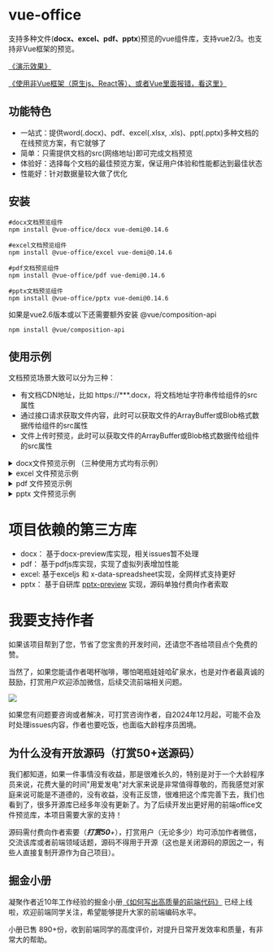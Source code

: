 # vue-office

支持多种文件(**docx、excel、pdf、pptx**)预览的vue组件库，支持vue2/3。也支持非Vue框架的预览。

[《演示效果》](https://501351981.github.io/vue-office/examples/dist/)

[《使用非Vue框架（原生js、React等）、或者Vue里面报错，看这里》](https://501351981.github.io/vue-office/examples/docs/guide/js-preview.html)
## 功能特色
- 一站式：提供word(.docx)、pdf、excel(.xlsx, .xls)、ppt(.pptx)多种文档的在线预览方案，有它就够了
- 简单：只需提供文档的src(网络地址)即可完成文档预览
- 体验好：选择每个文档的最佳预览方案，保证用户体验和性能都达到最佳状态
- 性能好：针对数据量较大做了优化

## 安装
```shell
#docx文档预览组件
npm install @vue-office/docx vue-demi@0.14.6

#excel文档预览组件
npm install @vue-office/excel vue-demi@0.14.6

#pdf文档预览组件
npm install @vue-office/pdf vue-demi@0.14.6

#pptx文档预览组件
npm install @vue-office/pptx vue-demi@0.14.6
```
如果是vue2.6版本或以下还需要额外安装 @vue/composition-api
```shell
npm install @vue/composition-api
```

## 使用示例

文档预览场景大致可以分为三种：
- 有文档CDN地址，比如 https://***.docx，将文档地址字符串传给组件的src属性
- 通过接口请求获取文件内容，此时可以获取文件的ArrayBuffer或Blob格式数据传给组件的src属性
- 文件上传时预览，此时可以获取文件的ArrayBuffer或Blob格式数据传给组件的src属性

<details>
<summary>docx文件预览示例 （三种使用方式均有示例）</summary>

**1. 使用网络地址预览**
```vue
<template>
    <vue-office-docx
        :src="docx"
        style="height: 100vh;"
        @rendered="rendered"
    />
</template>

<script>
//引入VueOfficeDocx组件
import VueOfficeDocx from '@vue-office/docx'
//引入相关样式
import '@vue-office/docx/lib/index.css'

export default {
    components:{
        VueOfficeDocx
    },
    data(){
        return {
            docx: 'http://static.shanhuxueyuan.com/test6.docx' //设置文档网络地址，可以是相对地址
        }
    },
    methods:{
        rendered(){
            console.log("渲染完成")
        }
    }
}
</script>
```

**2. 上传文件预览**

读取文件的ArrayBuffer
```vue
<template>
    <div>
        <input type="file" @change="changeHandle"/>
        <vue-office-docx :src="src"/>
    </div>
</template>

<script>
import VueOfficeDocx from '@vue-office/docx'
import '@vue-office/docx/lib/index.css'

export default {
    components: {
        VueOfficeDocx
    },
    data(){
        return {
            src: ''
        }
    },
    methods:{
        changeHandle(event){
            let file = event.target.files[0]
            let fileReader = new FileReader()
            fileReader.readAsArrayBuffer(file)
            fileReader.onload =  () => {
                this.src = fileReader.result
            }
        }
    }
}
</script>
```

**3. 二进制文件预览**

如果后端给的不是CDN地址，而是一些POST接口，该接口返回二进制流，则可以调用接口获取文件的ArrayBuffer数据，传递给src属性。

```vue
<template>
    <vue-office-docx
        :src="docx"
        style="height: 100vh;"
        @rendered="rendered"
    />
</template>

<script>
//引入VueOfficeDocx组件
import VueOfficeDocx from '@vue-office/docx'
//引入相关样式
import '@vue-office/docx/lib/index.css'

export default {
    components:{
        VueOfficeDocx
    },
    data(){
        return {
            docx: ''
        }
    },
    mounted(){
        fetch('你的API文件地址', {
            method: 'post'
        }).then(res=>{
            //读取文件的arrayBuffer
            res.arrayBuffer().then(res=>{
                this.docx = res
            })
        })
    },
    methods:{
        rendered(){
            console.log("渲染完成")
        }
    }
}
</script>
```

</details>

<details>
<summary>excel 文件预览示例 </summary>

通过网络地址预览示例如下，通过文件ArrayBuffer预览和上面docx的使用方式一致。
```vue
<template>
    <vue-office-excel
        :src="excel"
        style="height: 100vh;"
        @rendered="renderedHandler"
        @error="errorHandler"
    />
</template>

<script>
//引入VueOfficeExcel组件
import VueOfficeExcel from '@vue-office/excel'
//引入相关样式
import '@vue-office/excel/lib/index.css'

export default {
    components: {
        VueOfficeExcel
    },
    data() {
        return {
            excel: 'http://static.shanhuxueyuan.com/demo/excel.xlsx'//设置文档地址
        }
    },
    methods: {
        renderedHandler() {
            console.log("渲染完成")
        },
        errorHandler() {
            console.log("渲染失败")
        }
    }
}
</script>
```
</details>

<details>
<summary>pdf 文件预览示例 </summary>

通过网络地址预览示例如下，通过文件ArrayBuffer预览和上面docx的使用方式一致。
```vue
<template>
    <vue-office-pdf
        :src="pdf"
        style="height: 100vh"
        @rendered="renderedHandler"
        @error="errorHandler"
    />
</template>

<script>
//引入VueOfficePdf组件
import VueOfficePdf from '@vue-office/pdf'

export default {
    components: {
        VueOfficePdf
    },
    data() {
        return {
            pdf: 'http://static.shanhuxueyuan.com/test.pdf' //设置文档地址
        }
    },
    methods: {
        renderedHandler() {
            console.log("渲染完成")
        },
        errorHandler() {
            console.log("渲染失败")
        }
    }
}
</script>
```

</details>


<details>
<summary>pptx 文件预览示例 </summary>

通过网络地址预览示例如下，通过文件ArrayBuffer预览和上面docx的使用方式一致。
```vue
<template>
    <vue-office-pptx
        :src="pdf"
        style="height: 100vh"
        @rendered="renderedHandler"
        @error="errorHandler"
    />
</template>

<script>
import VueOfficePptx from '@vue-office/pptx'

export default {
    components: {
        VueOfficePptx
    },
    data() {
        return {
            pdf: 'http://****/test.pptx' //设置文档地址
        }
    },
    methods: {
        renderedHandler() {
            console.log("渲染完成")
        },
        errorHandler() {
            console.log("渲染失败")
        }
    }
}
</script>
```

</details>

# 项目依赖的第三方库

- docx： 基于docx-preview库实现，相关issues暂不处理
- pdf： 基于pdfjs库实现，实现了虚拟列表增加性能
- excel: 基于exceljs 和 x-data-spreadsheet实现，全网样式支持更好
- pptx： 基于自研库 [pptx-preview](https://github.com/501351981/pptx-preview) 实现，源码单独付费向作者索取

# 我要支持作者

如果该项目帮到了您，节省了您宝贵的开发时间，还请您不吝给项目点个免费的赞。

当然了，如果您能请作者喝杯咖啡，哪怕喝瓶娃娃哈矿泉水，也是对作者最真诚的鼓励，打赏用户欢迎添加微信，后续交流前端相关问题。

![](https://501351981.github.io/vue-office/examples/dist/static/wx.png)

如果您有问题要咨询或者解决，可打赏咨询作者，自2024年12月起，可能不会及时处理issues内容，作者也要吃饭，也面临大龄程序员困境。

## 为什么没有开放源码（打赏50+送源码）

我们都知道，如果一件事情没有收益，那是很难长久的，特别是对于一个大龄程序员来说，花费大量的时间"用爱发电"对大家来说是非常值得尊敬的，而我感觉对家庭来说可能是不道德的，没有收益，没有正反馈，很难把这个库完善下去，我们也看到了，很多开源库已经多年没有更新了。为了后续开发出更好用的前端office文件预览库，本项目需要大家的支持！

源码需付费向作者索要（_**打赏50**+_），打赏用户（无论多少）均可添加作者微信，交流该库或者前端领域话题，源码不得用于开源（这也是关闭源码的原因之一，有些人直接复制开源作为自己项目）。

## 掘金小册

凝聚作者近10年工作经验的掘金小册[《如何写出高质量的前端代码》](https://juejin.cn/book/7351005935306801188) 已经上线啦，欢迎前端同学关注，希望能够提升大家的前端编码水平。

小册已售 890+份，收到前端同学的高度评价，对提升日常开发效率和质量，有非常大的帮助。


